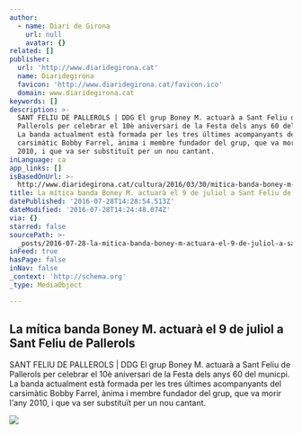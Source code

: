 ```yaml
---
author:
  - name: Diari de Girona
    url: null
    avatar: {}
related: []
publisher:
  url: 'http://www.diaridegirona.cat'
  name: Diaridegirona
  favicon: 'http://www.diaridegirona.cat/favicon.ico'
  domain: www.diaridegirona.cat
keywords: []
description: >-
  SANT FELIU DE PALLEROLS | DDG El grup Boney M. actuarà a Sant Feliu de
  Pallerols per celebrar el 10è aniversari de la Festa dels anys 60 del municpi.
  La banda actualment està formada per les tres últimes acompanyants del
  carsimàtic Bobby Farrel, ànima i membre fundador del grup, que va morir l'any
  2010, i que va ser substituït per un nou cantant.
inLanguage: ca
app_links: []
isBasedOnUrl: >-
  http://www.diaridegirona.cat/cultura/2016/03/30/mitica-banda-boney-m-actuara/775017.html
title: La mítica banda Boney M. actuarà el 9 de juliol a Sant Feliu de Pallerols
datePublished: '2016-07-28T14:28:54.513Z'
dateModified: '2016-07-28T14:24:48.074Z'
via: {}
starred: false
sourcePath: >-
  _posts/2016-07-28-la-mitica-banda-boney-m-actuara-el-9-de-juliol-a-sant-feliu.md
inFeed: true
hasPage: false
inNav: false
_context: 'http://schema.org'
_type: MediaObject

---
```

<article style=""><h1>La mítica banda Boney M. actuarà el 9 de juliol a Sant Feliu de Pallerols</h1><p>SANT FELIU DE PALLEROLS | DDG El grup Boney M. actuarà a Sant Feliu de Pallerols per celebrar el 10è aniversari de la Festa dels anys 60 del municpi. La banda actualment està formada per les tres últimes acompanyants del carsimàtic Bobby Farrel, ànima i membre fundador del grup, que va morir l'any 2010, i que va ser substituït per un nou cantant.</p><img src="http://fotos02.diaridegirona.cat/2016/03/30/646x260/XGR039CE001182844.jpg.jpg" /></article>